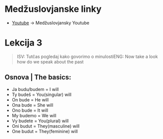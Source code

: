# Medžuslovjanske linky

*   [Youtube](https://www.youtube.com/@interslavicofficial) -&gt; Medžuslovjansky Youtube

# Lekcija 3

>  ISV: Tutčas pogledaj kako govorimo o minulostiENG: Now take a look how do we speak about the past

## Osnova | The basics:

*   Ja budu/budem = I will
*   Ty budeš = You(singular) will
*   On bude = He will
*   Ona bude = She will
*   Ono bude = It will
*   My budemo = We will
*   Vy budete = You(plural) will
*   Oni budut = They(masculine) will
*   One budut = They(feminine) will